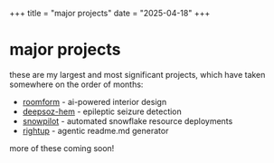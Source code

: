 +++
title = "major projects"
date = "2025-04-18"
+++

# major projects

these are my largest and most significant projects, which have taken somewhere on the order of months:

- [roomform](/projects/roomform) - ai-powered interior design
- [deepsoz-hem](/projects/deepsoz-hem) - epileptic seizure detection
- [snowpilot](/projects/snowpilot) - automated snowflake resource deployments 
- [rightup](/projects/rightup) - agentic readme.md generator 

more of these coming soon!